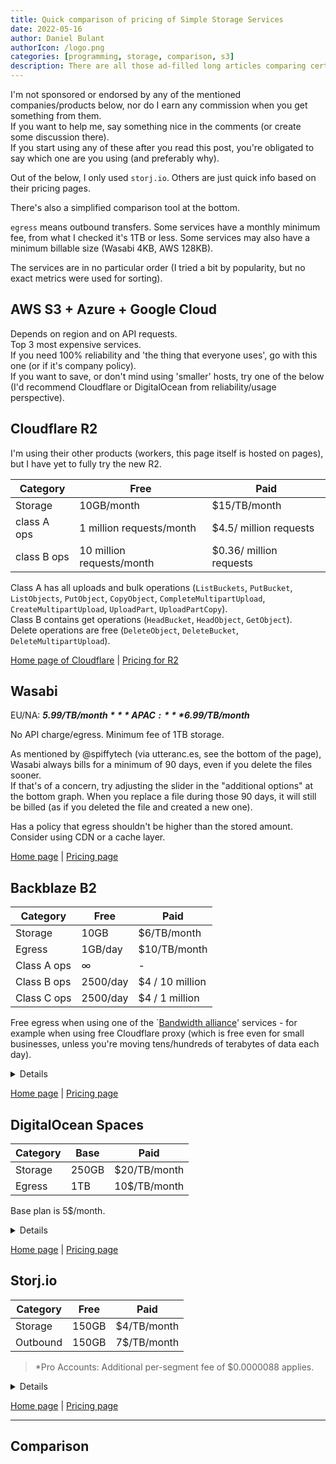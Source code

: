 ```yaml
---
title: Quick comparison of pricing of Simple Storage Services
date: 2022-05-16
author: Daniel Bulant
authorIcon: /logo.png
categories: [programming, storage, comparison, s3]
description: There are all those ad-filled long articles comparing certain things (in this case, simple storage services, or S3), usually auto generated. So here's a note for my future self in a format I like now.
---
```


<script>
    import Compare from "./_compare/Compare.svelte";
</script>

I'm not sponsored or endorsed by any of the mentioned companies/products below, nor do I earn any commission when you get something from them.  
If you want to help me, say something nice in the comments (or create some discussion there).  
If you start using any of these after you read this post, you're obligated to say which one are you using (and preferably why).

Out of the below, I only used `storj.io`. Others are just quick info based on their pricing pages.

There's also a simplified comparison tool at the bottom.

`egress` means outbound transfers. Some services have a monthly minimum fee, from what I checked it's 1TB or less. Some services may also have a minimum billable size (Wasabi 4KB, AWS 128KB).

The services are in no particular order (I tried a bit by popularity, but no exact metrics were used for sorting).

## AWS S3 + Azure + Google Cloud

Depends on region and on API requests.  
Top 3 most expensive services.  
If you need 100% reliability and 'the thing that everyone uses', go with this one (or if it's company policy).  
If you want to save, or don't mind using 'smaller' hosts, try one of the below (I'd recommend Cloudflare or DigitalOcean from reliability/usage perspective).

## Cloudflare R2

I'm using their other products (workers, this page itself is hosted on pages), but I have yet to fully try the new R2.

| Category | Free | Paid |
| -------- | ---- | ---- |
| Storage | 10GB/month | $15/TB/month |
| class A ops | 1 million requests/month | $4.5/ million requests |
| class B ops | 10 million requests/month | $0.36/ million requests |

Class A has all uploads and bulk operations (`ListBuckets`, `PutBucket`, `ListObjects`, `PutObject`, `CopyObject`, `CompleteMultipartUpload`, `CreateMultipartUpload`, `UploadPart`, `UploadPartCopy`).  
Class B contains get operations (`HeadBucket`, `HeadObject`, `GetObject`).  
Delete operations are free (`DeleteObject`, `DeleteBucket`, `DeleteMultipartUpload`).  

[Home page of Cloudflare](https://cloudflare.com) | [Pricing for R2](https://developers.cloudflare.com/r2/platform/pricing/)

## Wasabi

EU/NA: ***$5.99/TB/month***
APAC: ***$6.99/TB/month***

No API charge/egress. Minimum fee of 1TB storage.

As mentioned by @spiffytech (via utteranc.es, see the bottom of the page), Wasabi always bills for a minimum of 90 days, even if you delete the files sooner.  
If that's of a concern, try adjusting the slider in the "additional options" at the bottom graph. When you replace a file during those 90 days, it will still be billed (as if you deleted the file and created a new one).

Has a policy that egress shouldn't be higher than the stored amount. Consider using CDN or a cache layer.

[Home page](https://wasabi.com) | [Pricing page](https://wasabi.com/cloud-storage-pricing/)

## Backblaze B2

| Category | Free | Paid |
| -------- | ---- | ---- |
| Storage | 10GB | $6/TB/month |
| Egress | 1GB/day | $10/TB/month |
| Class A ops | $\infty$ | - |
| Class B ops | 2500/day | $4 / 10 million |
| Class C ops | 2500/day | $4 / 1 million |

Free egress when using one of the `[Bandwidth alliance](https://www.cloudflare.com/bandwidth-alliance/)' services - for example when using free Cloudflare proxy (which is free even for small businesses, unless you're moving tens/hundreds of terabytes of data each day).

<details>
    <summary>Details</summary>

    ### Class A
    
    Uploads, deletes (of objects and buckets), aborts (of multipart uploads).

    ### Class B

    Downloads (and getting metadata of objects). This doesn't count as egress, so it's still paid even when over 'Bandwidth alliance'.

    ### Class C

    Copy, Create bucket, CORS bucket management, bucket information, listing.
</details>

[Home page](https://backblaze.com "favicon=https://backblaze.com/favicon.ico") | [Pricing page](https://www.backblaze.com/b2/cloud-storage-pricing.html "favicon=https://backblaze.com/favicon.ico")

## DigitalOcean Spaces

| Category | Base | Paid |
| ----- | --- | --- |
| Storage | 250GB | $20/TB/month |
| Egress | 1TB | 10$/TB/month |

Base plan is 5$/month.

<details>
    <summary>Details</summary>
    Egress is kinda funky, but essentially it's free when transfering to droplets (VMs) in the same region, otherwise it's paid.

    Digital Ocean also has some kind of CDN for free bundled, and when using CDN only egress from Spaces to CDN is counted.

    To find pricing for Spaces, I had to open up `pricing` page from their homepage, scroll down, click `spaces` card, click `learn more` link in the description, scroll down, click `product docs`, and then it showed the pricing itself.

    They have rate limits for API requests in place (see [Pricing page](https://docs.digitalocean.com/products/spaces)). Of those the most notable one
    is that you can only do 5 `PUT` or `COPY` requests in 5 minutse for any object (file) in Spaces.  
    As a side note, they use non-standard `503 Slow Down` (normally `Service Unavailable`) error code instead of the more common `429 Too Many Requests` (part of RFC 6585).
</details>

[Home page](https://digitalocean.com) | [Pricing page](https://docs.digitalocean.com/products/spaces)

## Storj.io

| Category | Free | Paid |
| -------- | ---- | ---- |
| Storage | 150GB | $4/TB/month |
| Outbound | 150GB | 7$/TB/month |

> *Pro Accounts: Additional per-segment fee of $0.0000088 applies.


<details>
    <summary>Details</summary>

    When uploading via CLI/libraries, their software splits the files into segments, each of which is stored on multiple machines at once for redundancy. S3 gateway does that for you, and I don't know how exactly the file is split into segments. Segment price is not part of the comparison at the end.
  
    Really slow uploads (when using the S3 gateway, it's possible if you use the CLI/libraries that it's faster), downloads usable, but I'd still recommend putting it behind Cloudflare or similar proxy if you're storing mostly small user uploads.  
    It should be more secure that the others, in that if you don't use the S3 gateway but rather their open-source CLI/libraries, it encrypts the file locally with the specified key, and uploads a part of the file to multiple machines, so none of the machines can read your file.  
    Also, they're not the one's running all of the machines on which files are stored - they pay members for their excess storage if they install Storj's daemon.  
    S3 gateway has server-side encryption.  

    They cannot retrieve the files if you lose the keys.
</details>

[Home page](https://storj.io) | [Pricing page](https://www.storj.io/pricing)

---

## Comparison

<Compare />